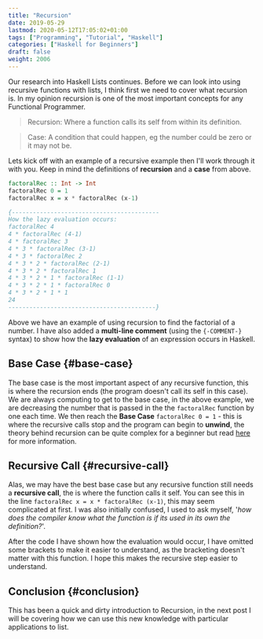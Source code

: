 ```yaml
---
title: "Recursion"
date: 2019-05-29
lastmod: 2020-05-12T17:05:02+01:00
tags: ["Programming", "Tutorial", "Haskell"]
categories: ["Haskell for Beginners"]
draft: false
weight: 2006
---
```


Our research into <span class="underline">Haskell  Lists</span> continues.
Before we can look into using recursive functions with lists, I think first we need to cover what recursion is.
In my opinion recursion is one of the most important concepts for any <span class="underline">Functional Programmer</span>.

> Recursion: Where a function calls its self from within its definition.

<!--quoteend-->

> Case: A condition that could happen, eg the number could be zero or it may not be.

Lets kick off with an example of a recursive example then I'll work through it with you. Keep in mind the definitions of **recursion** and a **case** from above.

```haskell
factoralRec :: Int -> Int
factoralRec 0 = 1
factoralRec x = x * factoralRec (x-1)

{------------------------------------------
How the lazy evaluation occurs:
factoralRec 4
4 * factoralRec (4-1)
4 * factoralRec 3
4 * 3 * factoralRec (3-1)
4 * 3 * factoralRec 2
4 * 3 * 2 * factoralRec (2-1)
4 * 3 * 2 * factoralRec 1
4 * 3 * 2 * 1 * factoralRec (1-1)
4 * 3 * 2 * 1 * factoralRec 0
4 * 3 * 2 * 1 * 1
24
------------------------------------------}
```

Above we have an example of using recursion to find the factorial of a number. I have also added a **multi-line comment** (using the `{-COMMENT-}` syntax) to show how the **lazy evaluation** of an expression occurs in Haskell.


## Base Case {#base-case}

The base case is the most important aspect of any recursive function, this is where the recursion ends (the program doesn't call its self in this case).
We are always computing to get to the base case, in the above example, we are decreasing the number that is passed in the the `factoralRec` function by one each time.
We then reach the **Base Case** `factoralRec 0 = 1` - this is where the recursive calls stop and the program can begin to **unwind**, the theory behind recursion can be quite complex for a beginner but read [here](https://en.wikipedia.org/wiki/Recursion%5F(computer%5Fscience)) for more information.


## Recursive Call {#recursive-call}

Alas,  we may have the best base case but any <span class="underline">recursive</span> function still needs a **recursive call**, the is where the function calls it self.
You can see this in the line `factoralRec x = x * factoralRec (x-1)`, this may seem complicated at first.
I was also initially confused, I used to ask myself, '_how does the compiler know what the function is if its used in its own the definition?_'.

After the code I have shown how the evaluation would occur, I have omitted some brackets to make it easier to understand, as the bracketing doesn't matter with this function.
I hope this makes the recursive step easier to understand.


## Conclusion {#conclusion}

This has been a <span class="underline">quick and dirty</span> introduction to <span class="underline">Recursion</span>, in the next post I will be covering how we can use this new knowledge with particular applications to list.
